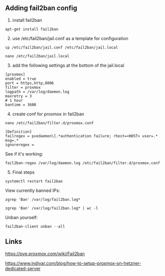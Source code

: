 ## Adding fail2ban config

1. install fail2ban

```
apt-get install fail2ban
```

2. use /etc/fail2ban/jail.conf as a template for configuration

```
cp /etc/fail2ban/jail.conf /etc/fail2ban/jail.local

nano /etc/fail2ban/jail.local
```

3. add the following settings at the bottom of the jail.local
```
[proxmox]
enabled = true
port = https,http,8006
filter = proxmox
logpath = /var/log/daemon.log
maxretry = 3
# 1 hour
bantime = 3600
```


4. create conf for proxmox in fail2ban

```
nano /etc/fail2ban/filter.d/proxmox.conf 
```

```
[Definition]
failregex = pvedaemon\[.*authentication failure; rhost=<HOST> user=.* msg=.*
ignoreregex =
```

See if it's working:
```
fail2ban-regex /var/log/daemon.log /etc/fail2ban/filter.d/proxmox.conf
```

5. Final steps

```
systemctl restart fail2ban
```

View currently banned IPs:
```
zgrep 'Ban' /var/log/fail2ban.log*

zgrep 'Ban' /var/log/fail2ban.log* | wc -l
```

Unban yourself:

```
fail2ban-client unban --all
```

## Links

https://pve.proxmox.com/wiki/Fail2ban

https://www.indivar.com/blog/how-to-setup-proxmox-on-hetzner-dedicated-server